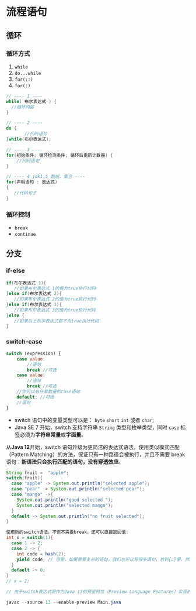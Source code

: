 
# 流程语句

## 循环

### 循环方式

1. `while`
2. `do...while`
3. `for(::)`
4. `for(:)`

```java
// ---- 1 ----
while( 布尔表达式 ) {
  //循环内容
}

// ---- 2 ----
do {
       //代码语句
}while(布尔表达式);

// ---- 3 ----
for(初始条件; 循环检测条件; 循环后更新计数器) {
    //代码语句
}

// ---- 4 jdk1.5 数组、集合 ----
for(声明语句 : 表达式)
{
   //代码句子
}
```

### 循环控制

- `break`
- `continue`

## 分支

### if-else

```java
if(布尔表达式 1){
   //如果布尔表达式 1的值为true执行代码
}else if(布尔表达式 2){
   //如果布尔表达式 2的值为true执行代码
}else if(布尔表达式 3){
   //如果布尔表达式 3的值为true执行代码
}else {
   //如果以上布尔表达式都不为true执行代码
}
```

### switch-case

```js
switch (expression) {
	case value:
		//语句
		break //可选
	case value:
		//语句
		break //可选
	//你可以有任意数量的case语句
	default: //可选
	//语句
}
```

- switch 语句中的变量类型可以是： `byte` `short` `int` 或者 `char`; 
- Java SE 7 开始，switch 支持字符串 `String` 类型和枚举类型，同时 `case` 标签必须为**字符串常量**或**字面量**。

从**Java 12**开始，switch 语句升级为更简洁的表达式语法，使用类似模式匹配（Pattern Matching）的方法，保证只有一种路径会被执行，并且不需要 break 语句：**新语法只会执行匹配的语句，没有穿透效应**。

```java
String fruit =  "apple";
switch(fruit){
  case "apple" -> System.out.println("selected apple");
  case "pear" -> System.out.println("selected pear");
  case "mango" ->{
    System.out.println("good selected ");
    System.out.println("selected mango");
  }
  default -> System.out.println("no fruit selected");
}

使用新的switch语法，不但不需要break，还可以直接返回值:
int x = switch(1){
  case 1 -> 2;
  case 2 -> {
    int code = hash(2);
    yield code; // 但是，如果需要复杂的语句，我们也可以写很多语句，放到{…}里，然后，用yield返回一个值作为switch语句的返回值
  }
  default -> 0;
}
// x = 2;

// 由于switch表达式是作为Java 13的预览特性（Preview Language Features）实现的，编译的时候，我们还需要给编译器加上参数：

javac --source 13 --enable-preview Main.java
```

